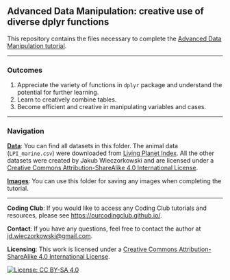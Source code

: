 ## Advanced Data Manipulation: creative use of diverse dplyr functions

This repository contains the files necessary to complete the [Advanced Data Manipulation tutorial](https://ourcodingclub.github.io/tutorials/data-manip-creative-dplyr/).
***

### Outcomes
1. Appreciate the variety of functions in `dplyr` package and understand the potential for further learning.
2. Learn to creatively combine tables.
3. Become efficient and creative in manipulating variables and cases.

***

### Navigation

[__Data__](https://github.com/ourcodingclub/CC-data-manip-creative-dplyr/tree/main/data): You can find all datasets in this folder. The animal data (`LPI_marine.csv`) were downloaded from [Living Planet Index](https://livingplanetindex.org/data_portal). All the other datasets were created by Jakub Wieczorkowski and are licensed under a [Creative Commons Attribution-ShareAlike 4.0 International License](https://creativecommons.org/licenses/by-sa/4.0/).

[__Images__](https://github.com/ourcodingclub/CC-data-manip-creative-dplyr/tree/main/images): You can use this folder for saving any images when completing the tutorial.


***

__Coding Club__: If you would like to access any Coding Club tutorials and resources, please see 
https://ourcodingclub.github.io/.

__Contact__: If you have any questions, feel free to contact the author at <a href="mailto:jd.wieczorkowski@gmail.com.">jd.wieczorkowski@gmail.com</a>.

__Licensing__: This work is licensed under a [Creative Commons Attribution-ShareAlike 4.0 International License](https://creativecommons.org/licenses/by-sa/4.0/).

[![License: CC BY-SA 4.0](https://licensebuttons.net/l/by-sa/4.0/80x15.png)](https://creativecommons.org/licenses/by-sa/4.0/)
